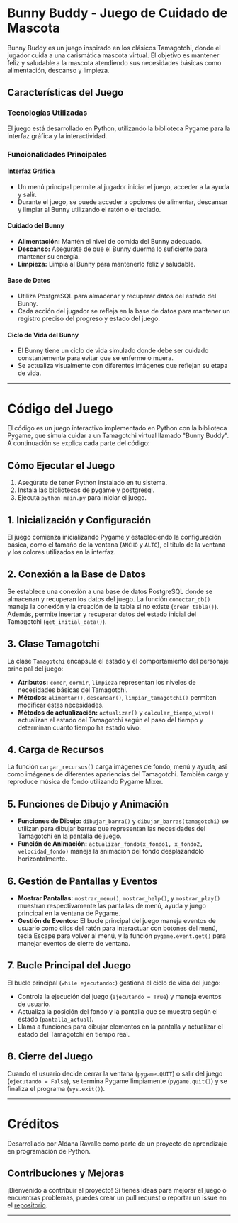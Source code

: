 # Bunny Buddy - Juego de Cuidado de Mascota

Bunny Buddy es un juego inspirado en los clásicos Tamagotchi, donde el jugador cuida a una carismática mascota virtual. El objetivo es mantener feliz y saludable a la mascota atendiendo sus necesidades básicas como alimentación, descanso y limpieza.

## Características del Juego

### Tecnologías Utilizadas
El juego está desarrollado en Python, utilizando la biblioteca Pygame para la interfaz gráfica y la interactividad.

### Funcionalidades Principales

#### Interfaz Gráfica
- Un menú principal permite al jugador iniciar el juego, acceder a la ayuda y salir.
- Durante el juego, se puede acceder a opciones de alimentar, descansar y limpiar al Bunny utilizando el ratón o el teclado.

#### Cuidado del Bunny
- **Alimentación:** Mantén el nivel de comida del Bunny adecuado.
- **Descanso:** Asegúrate de que el Bunny duerma lo suficiente para mantener su energía.
- **Limpieza:** Limpia al Bunny para mantenerlo feliz y saludable.

#### Base de Datos
- Utiliza PostgreSQL para almacenar y recuperar datos del estado del Bunny.
- Cada acción del jugador se refleja en la base de datos para mantener un registro preciso del progreso y estado del juego.

#### Ciclo de Vida del Bunny
- El Bunny tiene un ciclo de vida simulado donde debe ser cuidado constantemente para evitar que se enferme o muera.
- Se actualiza visualmente con diferentes imágenes que reflejan su etapa de vida.

---

# Código del Juego

El código es un juego interactivo implementado en Python con la biblioteca Pygame, que simula cuidar a un Tamagotchi virtual llamado "Bunny Buddy". A continuación se explica cada parte del código:

## Cómo Ejecutar el Juego

1. Asegúrate de tener Python instalado en tu sistema.
2. Instala las bibliotecas de pygame y postgresql. 
3. Ejecuta `python main.py` para iniciar el juego.

## 1. Inicialización y Configuración

El juego comienza inicializando Pygame y estableciendo la configuración básica, como el tamaño de la ventana (`ANCHO` y `ALTO`), el título de la ventana y los colores utilizados en la interfaz.

## 2. Conexión a la Base de Datos

Se establece una conexión a una base de datos PostgreSQL donde se almacenan y recuperan los datos del juego. La función `conectar_db()` maneja la conexión y la creación de la tabla si no existe (`crear_tabla()`). Además, permite insertar y recuperar datos del estado inicial del Tamagotchi (`get_initial_data()`).

## 3. Clase Tamagotchi

La clase `Tamagotchi` encapsula el estado y el comportamiento del personaje principal del juego:

- **Atributos:** `comer`, `dormir`, `limpieza` representan los niveles de necesidades básicas del Tamagotchi.
- **Métodos:** `alimentar()`, `descansar()`, `limpiar_tamagotchi()` permiten modificar estas necesidades.
- **Métodos de actualización:** `actualizar()` y `calcular_tiempo_vivo()` actualizan el estado del Tamagotchi según el paso del tiempo y determinan cuánto tiempo ha estado vivo.

## 4. Carga de Recursos

La función `cargar_recursos()` carga imágenes de fondo, menú y ayuda, así como imágenes de diferentes apariencias del Tamagotchi. También carga y reproduce música de fondo utilizando Pygame Mixer.

## 5. Funciones de Dibujo y Animación

- **Funciones de Dibujo:** `dibujar_barra()` y `dibujar_barras(tamagotchi)` se utilizan para dibujar barras que representan las necesidades del Tamagotchi en la pantalla de juego.
- **Función de Animación:** `actualizar_fondo(x_fondo1, x_fondo2, velocidad_fondo)` maneja la animación del fondo desplazándolo horizontalmente.

## 6. Gestión de Pantallas y Eventos

- **Mostrar Pantallas:** `mostrar_menu()`, `mostrar_help()`, y `mostrar_play()` muestran respectivamente las pantallas de menú, ayuda y juego principal en la ventana de Pygame.
- **Gestión de Eventos:** El bucle principal del juego maneja eventos de usuario como clics del ratón para interactuar con botones del menú, tecla Escape para volver al menú, y la función `pygame.event.get()` para manejar eventos de cierre de ventana.

## 7. Bucle Principal del Juego

El bucle principal (`while ejecutando:`) gestiona el ciclo de vida del juego:

- Controla la ejecución del juego (`ejecutando = True`) y maneja eventos de usuario.
- Actualiza la posición del fondo y la pantalla que se muestra según el estado (`pantalla_actual`).
- Llama a funciones para dibujar elementos en la pantalla y actualizar el estado del Tamagotchi en tiempo real.

## 8. Cierre del Juego

Cuando el usuario decide cerrar la ventana (`pygame.QUIT`) o salir del juego (`ejecutando = False`), se termina Pygame limpiamente (`pygame.quit()`) y se finaliza el programa (`sys.exit()`).

---

# Créditos

Desarrollado por Aldana Ravalle como parte de un proyecto de aprendizaje en programación de Python.

## Contribuciones y Mejoras

¡Bienvenido a contribuir al proyecto! Si tienes ideas para mejorar el juego o encuentras problemas, puedes crear un pull request o reportar un issue en el [repositorio](https://github.com/tu_usuario/bunny-buddy).

---
